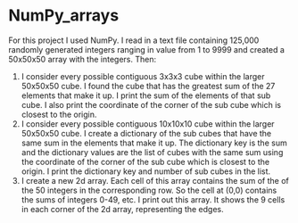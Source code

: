 # NumPy_arrays

For this project I used NumPy. I read in a text file containing 125,000 randomly generated integers ranging in value from 1 to 9999 and created a 50x50x50 array with the integers. Then:
1.	I consider every possible contiguous 3x3x3 cube within the larger 50x50x50 cube. I found the cube that has the greatest sum of the 27 elements that make it up. I print the sum of the elements of that sub cube. I also print the coordinate of the corner of the sub cube which is closest to the origin.
2.	I consider every possible contiguous 10x10x10 cube within the larger 50x50x50 cube. I create a dictionary of the sub cubes that have the same sum in the elements that make it up. The dictionary key is the sum and the dictionary values are the list of cubes with the same sum using the coordinate of the corner of the sub cube which is closest to the origin. I print the dictionary key and number of sub cubes in the list.
3.	I create a new 2d array. Each cell of this array contains the sum of the of the 50 integers in the corresponding row. So the cell at (0,0) contains the sums of integers 0-49, etc. I print out this array. It shows the 9 cells in each corner of the 2d array, representing the edges.
